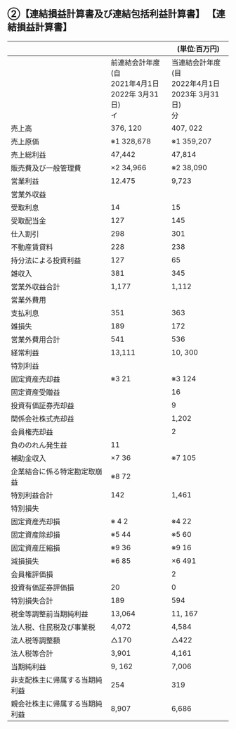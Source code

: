 ## ②【連結損益計算書及び連結包括利益計算書】 【連結損益計算書】

|                 |                                                 | (単位:百万円)                                        |
|-----------------|-------------------------------------------------|-------------------------------------------------|
|                 | 前連結会計年度<br>(自<br>2021年4月1日<br>2022年 3月31日)<br>イ | 当連結会計年度<br>(目<br>2022年4月1日<br>2023年 3月31日)<br>分 |
| 売上高             | 376, 120                                        | 407, 022                                        |
| 売上原価            | ※1 328,678                                      | ※1 359,207                                      |
| 売上総利益           | 47,442                                          | 47,814                                          |
| 販売費及び一般管理費      | ×2 34,966                                       | ※2 38,090                                       |
| 営業利益            | 12.475                                          | 9,723                                           |
| 営業外収益           |                                                 |                                                 |
| 受取利息            | 14                                              | 15                                              |
| 受取配当金           | 127                                             | 145                                             |
| 仕入割引            | 298                                             | 301                                             |
| 不動産賃貸料          | 228                                             | 238                                             |
| 持分法による投資利益      | 127                                             | 65                                              |
| 雑収入             | 381                                             | 345                                             |
| 営業外収益合計         | 1,177                                           | 1,112                                           |
| 営業外費用           |                                                 |                                                 |
| 支払利息            | 351                                             | 363                                             |
| 雑損失             | 189                                             | 172                                             |
| 営業外費用合計         | 541                                             | 536                                             |
| 経常利益            | 13,111                                          | 10, 300                                         |
| 特別利益            |                                                 |                                                 |
| 固定資産売却益         | ※3 21                                           | ※3 124                                          |
| 固定資産受贈益         |                                                 | 16                                              |
| 投資有価証券売却益       |                                                 | 9                                               |
| 関係会社株式売却益       |                                                 | 1,202                                           |
| 会員権売却益          |                                                 | 2                                               |
| 負ののれん発生益        | 11                                              |                                                 |
| 補助金収入           | ×7 36                                           | ※7 105                                          |
| 企業結合に係る特定勘定取崩益  | ※8 72                                           |                                                 |
| 特別利益合計          | 142                                             | 1,461                                           |
| 特別損失            |                                                 |                                                 |
| 固定資産売却損         | ※ 4 2                                           | ※4 22                                           |
| 固定資産除却損         | ※5 44                                           | ※5 60                                           |
| 固定資産圧縮損         | ※9 36                                           | ※9 16                                           |
| 減損損失            | ※6 85                                           | ×6 491                                          |
| 会員権評価損          |                                                 | 2                                               |
| 投資有価証券評価損       | 20                                              | 0                                               |
| 特別損失合計          | 189                                             | 594                                             |
| 税金等調整前当期純利益     | 13,064                                          | 11, 167                                         |
| 法人税、住民税及び事業税    | 4,072                                           | 4,584                                           |
| 法人税等調整額         | △170                                            | △422                                            |
| 法人税等合計          | 3,901                                           | 4,161                                           |
| 当期純利益           | 9, 162                                          | 7,006                                           |
| 非支配株主に帰属する当期純利益 | 254                                             | 319                                             |
| 親会社株主に帰属する当期純利益 | 8,907                                           | 6,686                                           |